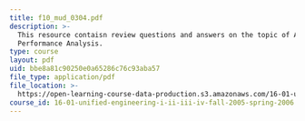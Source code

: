 ```yaml
---
title: f10_mud_0304.pdf
description: >-
  This resource contaisn review questions and answers on the topic of Aircraft
  Performance Analysis.
type: course
layout: pdf
uid: bbe8a81c90250e0a65286c76c93aba57
file_type: application/pdf
file_location: >-
  https://open-learning-course-data-production.s3.amazonaws.com/16-01-unified-engineering-i-ii-iii-iv-fall-2005-spring-2006/bbe8a81c90250e0a65286c76c93aba57_f10_mud_0304.pdf
course_id: 16-01-unified-engineering-i-ii-iii-iv-fall-2005-spring-2006
---
```

